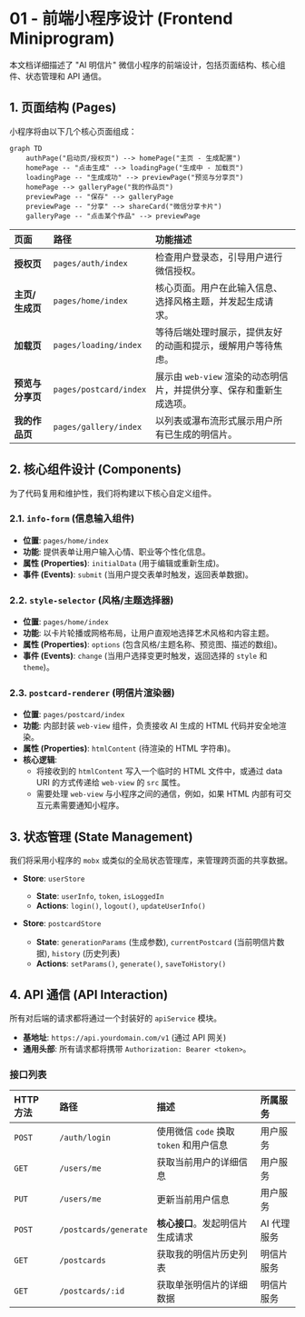 # 01 - 前端小程序设计 (Frontend Miniprogram)

本文档详细描述了 "AI 明信片" 微信小程序的前端设计，包括页面结构、核心组件、状态管理和 API 通信。

## 1. 页面结构 (Pages)

小程序将由以下几个核心页面组成：

```mermaid
graph TD
    authPage("启动页/授权页") --> homePage("主页 - 生成配置")
    homePage -- "点击生成" --> loadingPage("生成中 - 加载页")
    loadingPage -- "生成成功" --> previewPage("预览与分享页")
    homePage --> galleryPage("我的作品页")
    previewPage -- "保存" --> galleryPage
    previewPage -- "分享" --> shareCard("微信分享卡片")
    galleryPage -- "点击某个作品" --> previewPage
```

| 页面 | 路径 | 功能描述 |
| :--- | :--- | :--- |
| **授权页** | `pages/auth/index` | 检查用户登录态，引导用户进行微信授权。 |
| **主页/生成页** | `pages/home/index` | 核心页面。用户在此输入信息、选择风格主题，并发起生成请求。 |
| **加载页** | `pages/loading/index` | 等待后端处理时展示，提供友好的动画和提示，缓解用户等待焦虑。 |
| **预览与分享页**| `pages/postcard/index` | 展示由 `web-view` 渲染的动态明信片，并提供分享、保存和重新生成选项。 |
| **我的作品页** | `pages/gallery/index` | 以列表或瀑布流形式展示用户所有已生成的明信片。 |

## 2. 核心组件设计 (Components)

为了代码复用和维护性，我们将构建以下核心自定义组件。

### 2.1. `info-form` (信息输入组件)
- **位置**: `pages/home/index`
- **功能**: 提供表单让用户输入心情、职业等个性化信息。
- **属性 (Properties)**: `initialData` (用于编辑或重新生成)。
- **事件 (Events)**: `submit` (当用户提交表单时触发，返回表单数据)。

### 2.2. `style-selector` (风格/主题选择器)
- **位置**: `pages/home/index`
- **功能**: 以卡片轮播或网格布局，让用户直观地选择艺术风格和内容主题。
- **属性 (Properties)**: `options` (包含风格/主题名称、预览图、描述的数组)。
- **事件 (Events)**: `change` (当用户选择变更时触发，返回选择的 `style` 和 `theme`)。

### 2.3. `postcard-renderer` (明信片渲染器)
- **位置**: `pages/postcard/index`
- **功能**: 内部封装 `web-view` 组件，负责接收 AI 生成的 HTML 代码并安全地渲染。
- **属性 (Properties)**: `htmlContent` (待渲染的 HTML 字符串)。
- **核心逻辑**:
    - 将接收到的 `htmlContent` 写入一个临时的 HTML 文件中，或通过 data URI 的方式传递给 `web-view` 的 `src` 属性。
    - 需要处理 `web-view` 与小程序之间的通信，例如，如果 HTML 内部有可交互元素需要通知小程序。

## 3. 状态管理 (State Management)

我们将采用小程序的 `mobx` 或类似的全局状态管理库，来管理跨页面的共享数据。

- **Store**: `userStore`
  - **State**: `userInfo`, `token`, `isLoggedIn`
  - **Actions**: `login()`, `logout()`, `updateUserInfo()`

- **Store**: `postcardStore`
  - **State**: `generationParams` (生成参数), `currentPostcard` (当前明信片数据), `history` (历史列表)
  - **Actions**: `setParams()`, `generate()`, `saveToHistory()`

## 4. API 通信 (API Interaction)

所有对后端的请求都将通过一个封装好的 `apiService` 模块。

- **基地址**: `https://api.yourdomain.com/v1` (通过 API 网关)
- **通用头部**: 所有请求都将携带 `Authorization: Bearer <token>`。

### 接口列表

| HTTP 方法 | 路径 | 描述 | 所属服务 |
| :--- | :--- | :--- | :--- |
| `POST` | `/auth/login` | 使用微信 `code` 换取 `token` 和用户信息 | 用户服务 |
| `GET` | `/users/me` | 获取当前用户的详细信息 | 用户服务 |
| `PUT` | `/users/me` | 更新当前用户信息 | 用户服务 |
| `POST`| `/postcards/generate` | **核心接口**。发起明信片生成请求 | AI 代理服务 |
| `GET` | `/postcards` | 获取我的明信片历史列表 | 明信片服务 |
| `GET` | `/postcards/:id`| 获取单张明信片的详细数据 | 明信片服务 | 